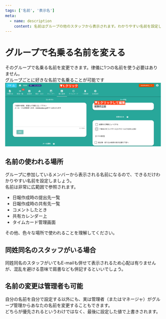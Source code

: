 ```yaml
---
tags: ['名前', '表示名']
meta:
  - name: description
    content: 名前はグループの他のスタッフから表示されます。わかりやすい名前を設定しましょう
---
```

# グループで名乗る名前を変える
そのグループで名乗る名前を変更できます。律儀に1つの名前を使う必要はありません。  
グループごとに好きな名前で名乗ることが可能です
![個人設定を開き、ユーザ名をクリックすることで名前の変更が可能](./setting/s5.png)

## 名前の使われる場所
グループに参加しているメンバーから表示される名前になるので、できるだけわかりやすい名前を設定しましょう。  
名前は非常に広範囲で参照されます。
- 日報作成時の提出先一覧
- 日報作成時の共有先一覧
- コメントしたとき
- 共有カレンダー上
- タイムカード管理画面

その他、色々な場所で使われることを理解してください。
## 同姓同名のスタッフがいる場合
同姓同名のスタッフがいてもE-mailも併せて表示されるため心配は有りませんが、混乱を避ける意味で肩書なども併記するといいでしょう。

## 名前の変更は管理者も可能
自分の名前を自分で設定する以外にも、実は管理者（またはマネージャ）がグループ管理からあなたの名前を変更することもできます。  
どちらが優先されるというわけではなく、最後に設定した値で上書きされます。
